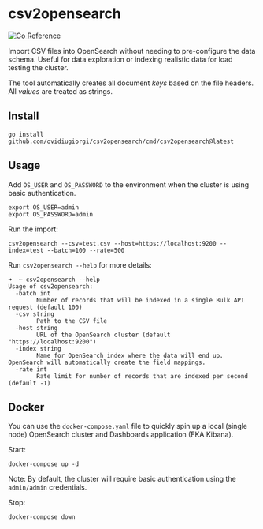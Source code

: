 # csv2opensearch

[![Go Reference](https://pkg.go.dev/badge/github.com/ovidiugiorgi/csv2opensearch.svg)](https://pkg.go.dev/github.com/ovidiugiorgi/csv2opensearch)

Import CSV files into OpenSearch without needing to pre-configure the data schema. Useful for data exploration or indexing realistic data for load testing the cluster.

The tool automatically creates all document _keys_ based on the file headers. All _values_ are treated as strings.

## Install

```
go install github.com/ovidiugiorgi/csv2opensearch/cmd/csv2opensearch@latest
```

## Usage

Add `OS_USER` and `OS_PASSWORD` to the environment when the cluster is using basic authentication.

```
export OS_USER=admin
export OS_PASSWORD=admin
```

Run the import:

```
csv2opensearch --csv=test.csv --host=https://localhost:9200 --index=test --batch=100 --rate=500
```


Run `csv2opensearch --help` for more details:

```
➜  ~ csv2opensearch --help
Usage of csv2opensearch:
  -batch int
        Number of records that will be indexed in a single Bulk API request (default 100)
  -csv string
        Path to the CSV file
  -host string
        URL of the OpenSearch cluster (default "https://localhost:9200")
  -index string
        Name for OpenSearch index where the data will end up. OpenSearch will automatically create the field mappings.
  -rate int
        Rate limit for number of records that are indexed per second (default -1)
```

## Docker

You can use the `docker-compose.yaml` file to quickly spin up a local (single node) OpenSearch cluster and Dashboards application (FKA Kibana).

Start:
```
docker-compose up -d
```

Note: By default, the cluster will require basic authentication using the `admin/admin` credentials.

Stop:
```
docker-compose down
```